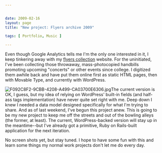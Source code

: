 ```yaml
---
 

date: 2009-02-16
layout: page
title: "New project: Flyers archive 2009"

tags: [ Portfolio, Music ]

---
```


Even though Google Analytics tells me I'm the only one interested in it,
I keep tinkering away with my [flyers
collection](http://flyers.ruralocity.com/) website. For the uninitiated,
I've been collecting those throwaway, mass-photocopied handbills
promoting upcoming "concerts" or other events since college. I digitized
them awhile back and have put them online first as static HTML pages,
then with Movable Type, and currently with WordPress.

![F092C8F2-9CBB-4208-A499-CA03700E6306.jpg](/uploads/2009/02/f092c8f2-9cbb-4208-a499-ca03700e6306.jpg)The
current version is OK, I guess, but my idea of relying on WordPress'
built-in fields (and half-ass tags implementation) have never quite set
right with me. Deep down I knew I needed a data model designed
specifically for what I'm trying to share. And as of last weekend, I've
begun this project anew. This is going to be my new project to keep me
off the streets and out of the bowling alleys (the former, at least).
The current, WordPress-backed version will stay up in the meantime--but
I've already got a primitive, Ruby on Rails-built application for the
next iteration.

No screen shots yet, but stay tuned. I hope to have some fun with this
and learn some things my normal work projects don't let me do every day.
